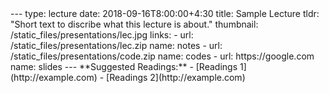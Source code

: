 <!-- … -->---
<!-- … -->type: lecture
<!-- … -->date: 2018-09-16T8:00:00+4:30
<!-- … -->title: Sample Lecture
<!-- … -->tldr: "Short text to discribe what this lecture is about."
<!-- … -->thumbnail: /static_files/presentations/lec.jpg
<!-- … -->links: 
<!-- … -->    - url: /static_files/presentations/lec.zip
<!-- … -->      name: notes
<!-- … -->    - url: /static_files/presentations/code.zip
<!-- … -->      name: codes
<!-- … -->    - url: https://google.com
<!-- … -->      name: slides
<!-- … -->---
<!-- … -->**Suggested Readings:**
<!-- … -->- [Readings 1](http://example.com)
<!-- … -->- [Readings 2](http://example.com)

